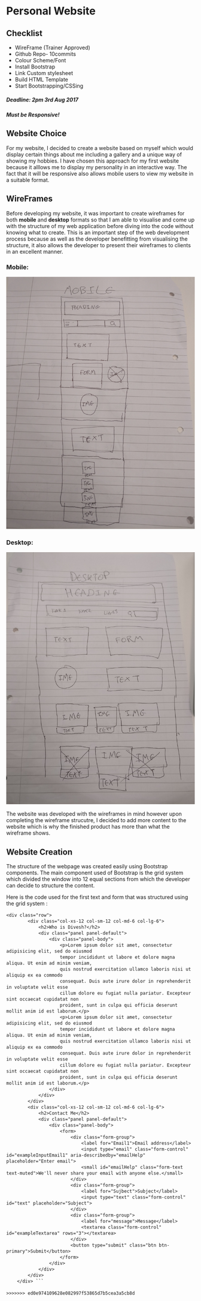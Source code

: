 # Personal Website
## Checklist
- WireFrame (Trainer Approved)
- Github Repo- 10commits
- Colour Scheme/Font
- Install Bootstrap
- Link Custom stylesheet
- Build HTML Template
- Start Bootstrapping/CSSing

##### Deadline: 2pm 3rd Aug 2017
##### Must be Responsive!

## Website Choice
For my website, I decided to create a website based on myself which would display certain things about me including a gallery and a unique way of showing my hobbies. I have chosen this approach for my first website because it alllows me to display my personality in an interactive way. The fact that it will be responsive also allows mobile users to view my website in a suitable format. 

## WireFrames 
Before developing my website, it was important to create wireframes for both **mobile** and **desktop** formats so that I am able to visualise and come up with the structure of my web application before diving into the code without knowing what to create. This is an important step of the web development process because as well as the developer benefitting from visualising the structure, it also allows the developer to present their wireframes to clients in an excellent manner. 

### Mobile: 
![alt text](https://raw.githubusercontent.com/divesh987/personalWebsite/master/mobileWireframe.jpg "Logo Title Text 1")

### Desktop: 
![alt text](https://raw.githubusercontent.com/divesh987/personalWebsite/master/desktopWireframe.jpg "Logo Title Text 1")

The website was developed with the wireframes in mind however upon completing the wireframe strucutre, I decided to add more content to the website which is why the finished product has more than what the wireframe shows. 

## Website Creation 
The structure of the webpage was created easily using Bootstrap components. 
The main component used of Bootstrap is the grid system which divided the window into 12 equal sections from which the developer can decide to structure the content.

Here is the code used for the first text and form that was structured using the grid system : 
```
<div class="row">
		<div class="col-xs-12 col-sm-12 col-md-6 col-lg-6">
  			<h2>Who is Divesh?</h2>
  			<div class="panel panel-default">
    			<div class="panel-body">
    				<p>Lorem ipsum dolor sit amet, consectetur adipisicing elit, sed do eiusmod
    				tempor incididunt ut labore et dolore magna aliqua. Ut enim ad minim veniam,
    				quis nostrud exercitation ullamco laboris nisi ut aliquip ex ea commodo
    				consequat. Duis aute irure dolor in reprehenderit in voluptate velit esse
    				cillum dolore eu fugiat nulla pariatur. Excepteur sint occaecat cupidatat non
    				proident, sunt in culpa qui officia deserunt mollit anim id est laborum.</p>
    				<p>Lorem ipsum dolor sit amet, consectetur adipisicing elit, sed do eiusmod
    				tempor incididunt ut labore et dolore magna aliqua. Ut enim ad minim veniam,
    				quis nostrud exercitation ullamco laboris nisi ut aliquip ex ea commodo
    				consequat. Duis aute irure dolor in reprehenderit in voluptate velit esse
    				cillum dolore eu fugiat nulla pariatur. Excepteur sint occaecat cupidatat non
    				proident, sunt in culpa qui officia deserunt mollit anim id est laborum.</p>
    			</div>
  			</div>
		</div>
		<div class="col-xs-12 col-sm-12 col-md-6 col-lg-6">
  			<h2>Contact Me</h2>
  			<div class="panel panel-default">
    			<div class="panel-body">
    				<form>
  						<div class="form-group">
    						<label for="Email1">Email address</label>
    						<input type="email" class="form-control" id="exampleInputEmail1" aria-describedby="emailHelp" placeholder="Enter email">
    						<small id="emailHelp" class="form-text text-muted">We'll never share your email with anyone else.</small>
  						</div>
  						<div class="form-group">
    						<label for="Sujbect">Subject</label>
    						<input type="text" class="form-control" id="text" placeholder="Subject">
  						</div>
  						<div class="form-group">
    						<label for="message">Message</label>
   							<textarea class="form-control" id="exampleTextarea" rows="3"></textarea>
 						</div>
  						<button type="submit" class="btn btn-primary">Submit</button>
					</form>
				</div>
  			</div>
		</div>
	</div> ```

>>>>>>> ed0e974109628e082997f53865d7b5cea3a5cb8d

